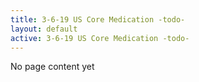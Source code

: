 ```yaml
---
title: 3-6-19 US Core Medication -todo-
layout: default
active: 3-6-19 US Core Medication -todo-
---
```


No page content yet